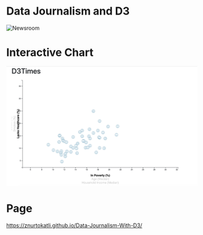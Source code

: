 # Data Journalism and D3

![Newsroom](https://media.giphy.com/media/v2xIous7mnEYg/giphy.gif)

# Interactive Chart
![result](images/graph.jpg)

# Page
https://znurtokatli.github.io/Data-Journalism-With-D3/